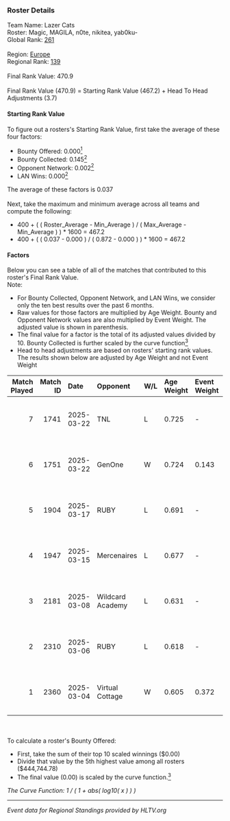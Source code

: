 ### Roster Details<br />
Team Name: Lazer Cats<br />
Roster: Magic, MAGILA, n0te, nikitea, yab0ku-<br />
Global Rank: [261](../../standings_global_2025_06_02.md)<br />
<br />
Region: [Europe]( ../../standings_europe_2025_06_02.md)<br />
Regional Rank: [139]( ../../standings_europe_2025_06_02.md)<br />
<br />
Final Rank Value:  470.9<br />
<br />
Final Rank Value (470.9) = Starting Rank Value (467.2) + Head To Head Adjustments (3.7)<br />

#### Starting Rank Value<br />
To figure out a rosters's Starting Rank Value, first take the average of these four factors:<br />
- Bounty Offered: 0.000[<sup>1</sup>](#table2)
- Bounty Collected: 0.145[<sup>2</sup>](#table1)
- Opponent Network: 0.002[<sup>2</sup>](#table1)
- LAN Wins: 0.000[<sup>2</sup>](#table1)

The average of these factors is 0.037<br />
<br />
Next, take the maximum and minimum average across all teams and compute the following:<br />
- 400 + ( ( Roster_Average - Min_Average ) / ( Max_Average - Min_Average ) ) * 1600 = 467.2
- 400 + ( ( 0.037 - 0.000 ) / ( 0.872 - 0.000 ) ) * 1600 = 467.2


#### Factors<br />
Below you can see a table of all of the matches that contributed to this roster's Final Rank Value.<br />
Note:<br />

- For Bounty Collected, Opponent Network, and LAN Wins, we consider only the ten best results over the past 6 months.
- Raw values for those factors are multiplied by Age Weight. Bounty and Opponent Network values are also multiplied by Event Weight. The adjusted value is shown in parenthesis.
- The final value for a factor is the total of its adjusted values divided by 10. Bounty Collected is further scaled by the curve function[<sup>3</sup>](#curveFunction)
- Head to head adjustments are based on rosters' starting rank values. The results shown below are adjusted by Age Weight and not Event Weight
<span id="table1"></span><br />


| Match Played | Match ID | Date       | Opponent         | W/L | Age Weight | Event Weight | Bounty Collected | Opponent Network | LAN Wins  | H2H Adj. | Roster                                    |
| -: | -: | :- | :- | :- | :- | :- | :- | :- | :- | -: | :- |
|            7 |     1741 | 2025-03-22 | TNL              | L   | 0.725      | -            | -                | -                | -         |    -0.95 | Magic, MAGILA, n0te, nikitea, yab0ku-     |
|            6 |     1751 | 2025-03-22 | GenOne           | W   | 0.724      | 0.143        | 0.000 (0.000)    | 0.100 (0.010)    | 0 (0.000) |    16.56 | Magic, MAGILA, n0te, nikitea, yab0ku-     |
|            5 |     1904 | 2025-03-17 | RUBY             | L   | 0.691      | -            | -                | -                | -         |    -1.96 | Magic, MAGILA, monarrrh, nikitea, yab0ku- |
|            4 |     1947 | 2025-03-15 | Mercenaires      | L   | 0.677      | -            | -                | -                | -         |    -9.21 | Magic, MAGILA, monarrrh, nikitea, yab0ku- |
|            3 |     2181 | 2025-03-08 | Wildcard Academy | L   | 0.631      | -            | -                | -                | -         |    -6.64 | Magic, MAGILA, nikitea, Templ, yab0ku-    |
|            2 |     2310 | 2025-03-06 | RUBY             | L   | 0.618      | -            | -                | -                | -         |    -2.16 | Magic, MAGILA, nikitea, Templ, yab0ku-    |
|            1 |     2360 | 2025-03-04 | Virtual Cottage  | W   | 0.605      | 0.372        | 0.000 (0.000)    | 0.041 (0.009)    | 0 (0.000) |     8.03 | Magic, MAGILA, nikitea, Templ, yab0ku-    |

<br />
<span id="table2"></span><br />
To calculate a roster's Bounty Offered:<br />

- First, take the sum of their top 10 scaled winnings ($0.00)
- Divide that value by the 5th highest value among all rosters ($444,744.78)
- The final value (0.00) is scaled by the curve function.[<sup>3</sup>](#curveFunction)

<span id="curveFunction"></span>_The Curve Function: 1 / ( 1 + abs( log10( x ) ) )_<br />

---
_Event data for Regional Standings provided by HLTV.org_<br />

